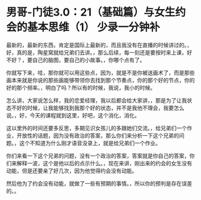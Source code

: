 # 男哥-门徒3.0：21（基础篇）与女生约会的基本思维（1） 少录一分钟补

最新的，最新的东西，肯定是国际上最新的，而且我没有在直播的时候讲过的。，好，真的是，陶星窝就给兄弟们去讲。，那么后续，每一刻还是要按时来上课，好不好？，要自己的脑图，要自己的小故事。，你哪个点有了。

你就写下来，哇，那你就可以用这些点，因为，就是不是你被送画术了，而是那些画本来就是你说的那些画能够带领你去找到那个节奏点，你的那个好的节点，你的好的那个频率。，明白了吗？所以有的时候，我说，我小的时候。

怎么讲，大家说怎么样，我的恋爱经理，我以后都会给大家讲，，那是为了让我状态不好的时候，让我能够找到我那个好的状态，并不是我他不理会，我要怎么说。，好，今天的课程就到这里，好吧，这个消化，消化。

这以里外的时间还要多反思，多期见识女孩儿的多跟她们交流。，给兄弟们一个作业，开放性的话题，因为没有政治的答案，那么你们来分析一下这个兄弟的问题。，这个不知道为什么刚才语音没录上，就是给兄弟们一个作业。

你们来看一下这个兄弟的问题，没有一个政治的答案，答案就是你自己的答案，你们来解释一波，这个是他以后的点示什么。，现在来讲，刚出来的约会的女生没有动能，但是还要亲了好几次，因为他觉得约会没有动能。

然后他为了约会没有动能，就做了一些有预期的事情。，所以你的预判是存在误差的。。